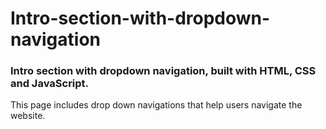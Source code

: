# Intro-section-with-dropdown-navigation

### Intro section with dropdown navigation, built with HTML, CSS and JavaScript.
This page includes drop down navigations that help users navigate the website.
